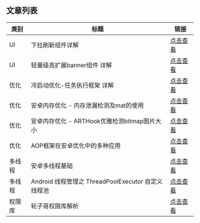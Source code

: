 ## 文章列表

| 类别 | 标题 | 链接 |
| --- | --- | --- |
| UI | 下拉刷新组件详解 | [点击查看](https://github.com/LiYaokun97/writing/blob/master/ui-refresh/refresh.md) |
| UI | 轻量级高扩展banner组件 详解 | [点击查看](https://github.com/LiYaokun97/writing/blob/master/ui-banner/ui-banner.md) |
| 优化 | 冷启动优化-任务执行框架 详解 | [点击查看](https://github.com/LiYaokun97/writing/blob/master/performance/start.md) |
| 优化 | 安卓内存优化 - 内存泄漏检测及mat的使用 | [点击查看](https://github.com/LiYaokun97/writing/blob/master/performance/memory.md) |
| 优化 | 安卓内存优化 - ARTHook优雅检测bitmap图片大小 | [点击查看](https://github.com/LiYaokun97/writing/blob/master/performance/memory_arthook.md) |
| 优化 | AOP框架在安卓优化中的多种应用 | [点击查看](https://github.com/LiYaokun97/writing/blob/master/performance/aop.md) |
| 多线程 | 安卓多线程基础 | [点击查看](https://github.com/LiYaokun97/writing/blob/master/threads/threads_pool.md) |
| 多线程 | Android 线程管理之 ThreadPoolExecutor 自定义线程池 | [点击查看](https://github.com/LiYaokun97/writing/blob/master/threads/thread_pool2.md) |
| 权限库 | 轮子哥权限库解析 | [点击查看](https://github.com/LiYaokun97/writing/blob/master/permission/permission.md) |

